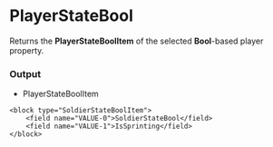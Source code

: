 # PlayerStateBool

Returns the **PlayerStateBoolItem** of the selected **Bool**-based player property.

### Output

-   PlayerStateBoolItem

```blockly
<block type="SoldierStateBoolItem">
    <field name="VALUE-0">SoldierStateBool</field>
    <field name="VALUE-1">IsSprinting</field>
</block>
```
